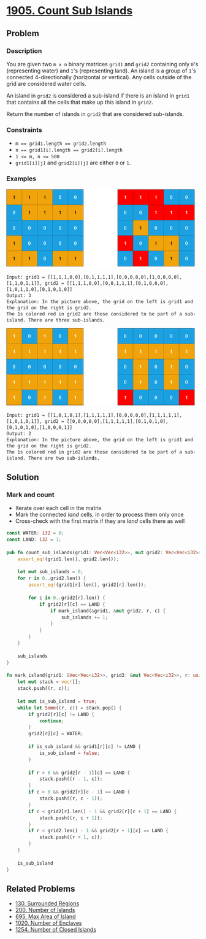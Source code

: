 # [1905. Count Sub Islands](https://leetcode.com/problems/count-sub-islands/)

## Problem

### Description

You are given two `m x n` binary matrices `grid1` and `grid2` containing
only `0`'s (representing water) and `1`'s (representing land). An island is a
group of `1`'s connected 4-directionally (horizontal or vertical). Any cells
outside of the grid are considered water cells.

An island in `grid2` is considered a sub-island if there is an island in `grid1`
that contains all the cells that make up this island in `grid2`.

Return the number of islands in `grid2` that are considered sub-islands.

### Constraints

* `m == grid1.length == grid2.length`
* `n == grid1[i].length == grid2[i].length`
* `1 <= m, n <= 500`
* `grid1[i][j]` and `grid2[i][j]` are either `0` or `1`.

### Examples

![image](/leetcode/1900%20-%201999/resources/1905/ex1.png)

```text
Input: grid1 = [[1,1,1,0,0],[0,1,1,1,1],[0,0,0,0,0],[1,0,0,0,0],[1,1,0,1,1]], grid2 = [[1,1,1,0,0],[0,0,1,1,1],[0,1,0,0,0],[1,0,1,1,0],[0,1,0,1,0]]
Output: 3
Explanation: In the picture above, the grid on the left is grid1 and the grid on the right is grid2.
The 1s colored red in grid2 are those considered to be part of a sub-island. There are three sub-islands.
```

![image](/leetcode/1900%20-%201999/resources/1905/ex2.png)

```text
Input: grid1 = [[1,0,1,0,1],[1,1,1,1,1],[0,0,0,0,0],[1,1,1,1,1],[1,0,1,0,1]], grid2 = [[0,0,0,0,0],[1,1,1,1,1],[0,1,0,1,0],[0,1,0,1,0],[1,0,0,0,1]]
Output: 2 
Explanation: In the picture above, the grid on the left is grid1 and the grid on the right is grid2.
The 1s colored red in grid2 are those considered to be part of a sub-island. There are two sub-islands.
```

## Solution

### Mark and count

* Iterate over each cell in the matrix
* Mark the connected *land* cells, in order to process them only once
* Cross-check with the first matrix if they are *land* cells there as well

```rust
const WATER: i32 = 0;
const LAND: i32 = 1;

pub fn count_sub_islands(grid1: Vec<Vec<i32>>, mut grid2: Vec<Vec<i32>>) -> i32 {
    assert_eq!(grid1.len(), grid2.len());

    let mut sub_islands = 0;
    for r in 0..grid2.len() {
        assert_eq!(grid1[r].len(), grid2[r].len());

        for c in 0..grid2[r].len() {
            if grid2[r][c] == LAND {
                if mark_island(&grid1, &mut grid2, r, c) {
                    sub_islands += 1;
                }
            }
        }
    }

    sub_islands
}

fn mark_island(grid1: &Vec<Vec<i32>>, grid2: &mut Vec<Vec<i32>>, r: usize, c: usize) -> bool {
    let mut stack = vec![];
    stack.push((r, c));

    let mut is_sub_island = true;
    while let Some((r, c)) = stack.pop() {
        if grid2[r][c] != LAND {
            continue;
        }
        grid2[r][c] = WATER;

        if is_sub_island && grid1[r][c] != LAND {
            is_sub_island = false;
        }

        if r > 0 && grid2[r - 1][c] == LAND {
            stack.push((r - 1, c));
        }
        if c > 0 && grid2[r][c - 1] == LAND {
            stack.push((r, c - 1));
        }
        if c < grid2[r].len() - 1 && grid2[r][c + 1] == LAND {
            stack.push((r, c + 1));
        }
        if r < grid2.len() - 1 && grid2[r + 1][c] == LAND {
            stack.push((r + 1, c));
        }
    }

    is_sub_island
}
```

## Related Problems
* [130. Surrounded Regions](/leetcode/100%20-%20199/130%20-%20Surrounded%20Regions.md)
* [200. Number of Islands](/leetcode/200%20-%20299/200%20-%20Number%20of%20Islands.md)
* [695. Max Area of Island](/leetcode/600%20-%20699/695%20-%20Max%20Area%20of%20Island.md)
* [1020. Number of Enclaves](/leetcode/1000%20-%201099/1020%20-%20Number%20of%20Enclaves.md)
* [1254. Number of Closed Islands](/leetcode/1200%20-%201299/1254%20-%20Number%20of%20Closed%20Islands.md)